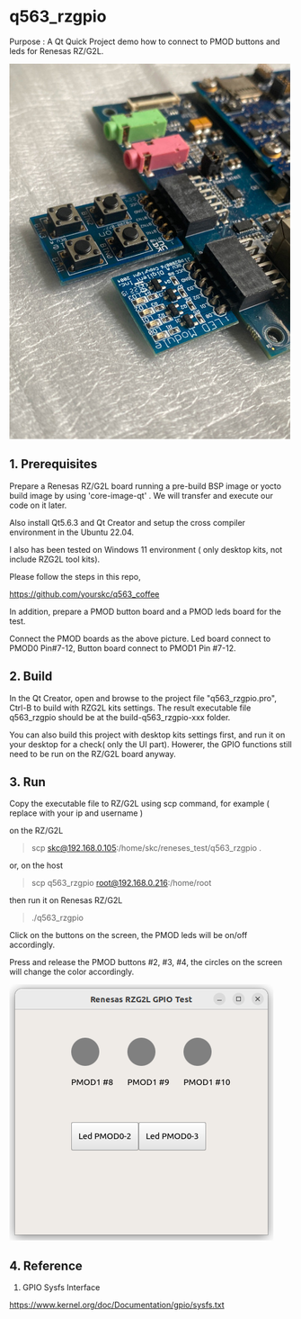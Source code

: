 # q563_rzgpio

Purpose : A Qt Quick Project demo how to connect to PMOD buttons and leds for Renesas RZ/G2L.

<img src="images/RZG2L_PMOD.JPG">


## 1. Prerequisites

Prepare a Renesas RZ/G2L board running a pre-build BSP image or yocto build image by using 'core-image-qt' . We will transfer and execute our code on it later.

Also install Qt5.6.3 and Qt Creator and setup the cross compiler environment in the Ubuntu 22.04.

I also has been tested on Windows 11 environment ( only desktop kits, not include RZG2L tool kits).

Please follow the steps in this repo, 

https://github.com/yourskc/q563_coffee


In addition, prepare a PMOD button board and a PMOD leds board for the test.

Connect the PMOD boards as the above picture. Led board connect to PMOD0 Pin#7-12, Button board connect to PMOD1 Pin #7-12.


## 2. Build 

In the Qt Creator, open and browse to the project file "q563_rzgpio.pro", 
Ctrl-B to build with RZG2L kits
settings. 
The result executable file q563_rzgpio should be at the build-q563_rzgpio-xxx folder.   

You can also build this project with desktop kits settings first, and run it on your desktop for a check( only the UI part). Howerer, the GPIO functions still need to be run on the RZ/G2L board anyway. 

## 3. Run

Copy the executable file to RZ/G2L using scp command, for example 
( replace with your ip and username )

on the RZ/G2L
> scp skc@192.168.0.105:/home/skc/reneses_test/q563_rzgpio .

or, on the host
> scp q563_rzgpio root@192.168.0.216:/home/root

then run it on Renesas RZ/G2L

>./q563_rzgpio

Click on the buttons on the screen, the PMOD leds will be on/off accordingly.

Press and release the PMOD buttons #2, #3, #4, the circles on the screen will change the color accordingly.

<img src="images/q563_rzgpio.png">


## 4. Reference

1. GPIO Sysfs Interface 

https://www.kernel.org/doc/Documentation/gpio/sysfs.txt






















